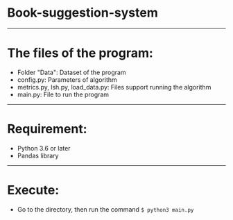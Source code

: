# Book-suggestion-system
-----------------------------

# The files of the program:
- Folder "Data": Dataset of the program
- config.py: Parameters of algorithm
- metrics.py, lsh.py, load_data.py: Files support running the algorithm
- main.py: File to run the program

----------------------------

# Requirement:
- Python 3.6 or later
- Pandas library

-----------------------------

# Execute:
- Go to the directory, then run the command `$ python3 main.py`
